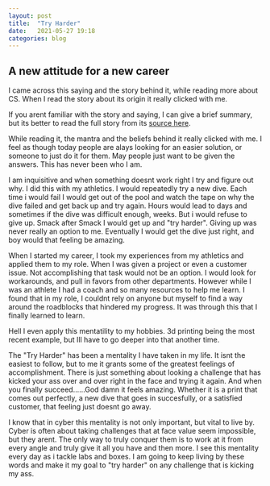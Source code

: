 ```yaml
---
layout: post
title:  "Try Harder"
date:   2021-05-27 19:18
categories: blog
---
```

## A new attitude for a new career

I came across this saying and the story behind it, while reading more about CS. When I read the story about its origin it really clicked with me.

If you arent familiar with the story and saying, I can give a brief summary, but its better to read the full story from its [source here](https://www.offensive-security.com/offsec/what-it-means-to-try-harder/).

While reading it, the mantra and the beliefs behind it really clicked with me. I feel as though today people are alays looking for an easier solution, or someone to just do it for them. May people just want to be given the answers. This has never been who I am.

I am inquisitive and when something doesnt work right I try and figure out why.
I did this with my athletics.
I would repeatedly try a new dive. Each time i would fail I would get out of the pool and watch the tape on why the dive failed and get back up and try again.
Hours would lead to days and sometimes if the dive was difficult enough, weeks. But i would refuse to give up. Smack after Smack I would get up and "try harder". Giving up was never really an option to me.
Eventually I would get the dive just right, and boy would that feeling be amazing.


When I started my career, I took my experiences from my athletics and applied them to my role. When I was given a project or even a customer issue. Not accomplishing that task would not be an option. I would look for workarounds, and pull in favors from other departments.
However while I was an athlete I had a coach and so many resources to help me learn. I found that in my role, I couldnt rely on anyone but myself to find a way around the roadblocks that hindered my progress.
It was through this that I finally learned to learn.

Hell I even apply this mentatility to my hobbies. 3d printing being the most recent example, but Ill have to go deeper into that another time.

The "Try Harder" has been a mentality I have taken in my life. It isnt the easiest to follow, but to me it grants some of the greatest feelings of accomplishment. There is just something about looking a challenge that has kicked your ass over and over right in the face and trying it again. And when you finally succeed......God damn it feels amazing. Whether it is a print that comes out perfectly, a new dive that goes in succesfully, or a satisfied customer, that feeling just doesnt go away.

I know that in cyber this mentality is not only important, but vital to live by. Cyber is often about taking challenges that at face value seem impossible, but they arent. The only way to truly conquer them is to work at it from every angle and truly give it all you have and then more. I see this mentality every day as i tackle labs and boxes. I am going to keep living by these words and make it my goal to "try harder" on any challenge that is kicking my ass.
